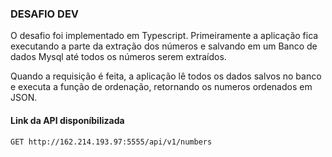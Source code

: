 ### DESAFIO DEV

O desafio foi implementado em Typescript.
Primeiramente a aplicação fica executando a parte da extração dos números e 
salvando em um Banco de dados Mysql até todos os números serem extraídos.

Quando a requisição é feita, a aplicação lê todos os dados salvos no banco e 
executa a função de ordenação, retornando os numeros ordenados em JSON.

#### Link da API disponíbilizada

```sh
GET http://162.214.193.97:5555/api/v1/numbers
```



